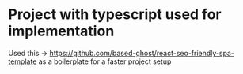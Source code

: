 # Project with typescript used for implementation

Used this -> https://github.com/based-ghost/react-seo-friendly-spa-template as a boilerplate for a faster project setup
